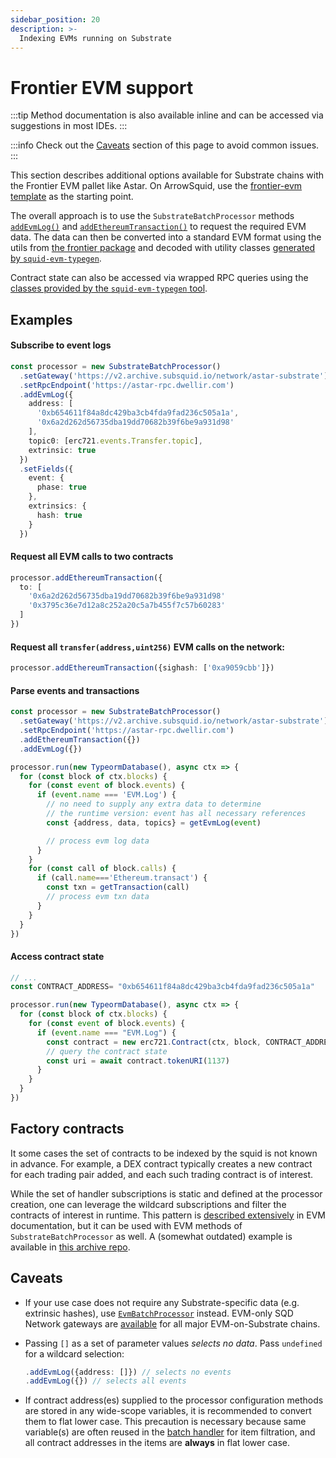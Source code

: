```yaml
---
sidebar_position: 20
description: >-
  Indexing EVMs running on Substrate
---
```


# Frontier EVM support

:::tip
Method documentation is also available inline and can be accessed via suggestions in most IDEs.
:::

:::info
Check out the [Caveats](#caveats) section of this page to avoid common issues.
:::

This section describes additional options available for Substrate chains with the Frontier EVM pallet like Astar. On ArrowSquid, use the [frontier-evm template](https://github.com/subsquid-labs/squid-frontier-evm-template) as the starting point.

The overall approach is to use the `SubstrateBatchProcessor` methods [`addEvmLog()`](/sdk/reference/processors/substrate-batch/data-requests/#addevmlog) and [`addEthereumTransaction()`](/sdk/reference/processors/substrate-batch/data-requests/#addethereumtransaction) to request the required EVM data. The data can then be converted into a standard EVM format using the utils from [the frontier package](/sdk/reference/frontier) and decoded with utility classes [generated by `squid-evm-typegen`](/sdk/resources/tools/typegen/generation/?typegen=evm).

Contract state can also be accessed via wrapped RPC queries using the [classes provided by the `squid-evm-typegen` tool](/sdk/resources/tools/typegen/state-queries/?typegen=evm).

## Examples

#### Subscribe to event logs

```typescript
const processor = new SubstrateBatchProcessor()
  .setGateway('https://v2.archive.subsquid.io/network/astar-substrate')
  .setRpcEndpoint('https://astar-rpc.dwellir.com')
  .addEvmLog({
    address: [
      '0xb654611f84a8dc429ba3cb4fda9fad236c505a1a',
      '0x6a2d262d56735dba19dd70682b39f6be9a931d98'
    ],
    topic0: [erc721.events.Transfer.topic],
    extrinsic: true
  })
  .setFields({
    event: {
      phase: true
    },
    extrinsics: {
      hash: true
    }
  })
```

#### Request all EVM calls to two contracts

```ts
processor.addEthereumTransaction({
  to: [
    '0x6a2d262d56735dba19dd70682b39f6be9a931d98'
    '0x3795c36e7d12a8c252a20c5a7b455f7c57b60283'
  ]
})
```

#### Request all `transfer(address,uint256)` EVM calls on the network:

```ts
processor.addEthereumTransaction({sighash: ['0xa9059cbb']})
```

#### Parse events and transactions

```typescript 
const processor = new SubstrateBatchProcessor()
  .setGateway('https://v2.archive.subsquid.io/network/astar-substrate')
  .setRpcEndpoint('https://astar-rpc.dwellir.com')
  .addEthereumTransaction({})
  .addEvmLog({})

processor.run(new TypeormDatabase(), async ctx => {
  for (const block of ctx.blocks) {
    for (const event of block.events) {
      if (event.name === 'EVM.Log') {
        // no need to supply any extra data to determine
        // the runtime version: event has all necessary references
        const {address, data, topics} = getEvmLog(event)

        // process evm log data
      }
    }
    for (const call of block.calls) {
      if (call.name==='Ethereum.transact') {
        const txn = getTransaction(call)
        // process evm txn data
      }   
    }
  }
})
```

#### Access contract state

```ts
// ...
const CONTRACT_ADDRESS= "0xb654611f84a8dc429ba3cb4fda9fad236c505a1a"

processor.run(new TypeormDatabase(), async ctx => {
  for (const block of ctx.blocks) { 
    for (const event of block.events) {
      if (event.name === "EVM.Log") {
        const contract = new erc721.Contract(ctx, block, CONTRACT_ADDRESS);
        // query the contract state
        const uri = await contract.tokenURI(1137)
      }
    }
  }
})
```

## Factory contracts

It some cases the set of contracts to be indexed by the squid is not known in advance. For example, a DEX contract typically creates a new contract for each trading pair added, and each such trading contract is of interest.

While the set of handler subscriptions is static and defined at the processor creation, one can leverage the wildcard subscriptions and filter the contracts of interest in runtime. This pattern is [described extensively](/sdk/resources/evm/factory-contracts) in EVM documentation, but it can be used with EVM methods of `SubstrateBatchProcessor` as well. A (somewhat outdated) example is available in [this archive repo](https://github.com/subsquid/beamswap-squid/blob/master/src/processor.ts).

## Caveats

* If your use case does not require any Substrate-specific data (e.g. extrinsic hashes), use [`EvmBatchProcessor`](/sdk/reference/processors/evm-batch) instead. EVM-only SQD Network gateways are [available](/subsquid-network/reference/networks/#evm--ethereum-compatible) for all major EVM-on-Substrate chains.

* Passing `[]` as a set of parameter values _selects no data_. Pass `undefined` for a wildcard selection:
  ```typescript 
  .addEvmLog({address: []}) // selects no events
  .addEvmLog({}) // selects all events
  ```

* If contract address(es) supplied to the processor configuration methods are stored in any wide-scope variables, it is recommended to convert them to flat lower case. This precaution is necessary because same variable(s) are often reused in the [batch handler](/sdk/reference/processors/architecture/#processorrun) for item filtration, and all contract addresses in the items are **always** in flat lower case.
